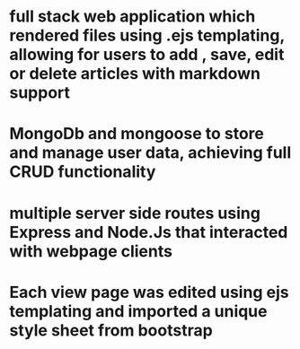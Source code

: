 # full stack web application which rendered files using .ejs templating, allowing for users to add , save, edit or delete articles with markdown support 
# MongoDb and mongoose to store and manage user data, achieving full CRUD functionality 
# multiple server side routes using Express and Node.Js that interacted with webpage clients 
# Each view page was edited using ejs templating and imported a unique style sheet from bootstrap 
